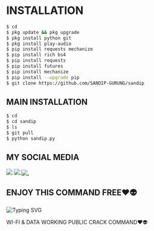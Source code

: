 # INSTALLATION
```bash
$ cd
$ pkg update && pkg upgrade
$ pkg install python git
$ pkg install play-audio
$ pip install requests mechanize
$ pip install rich bs4
$ pip install requests
$ pip install futures
$ pip install mechanize
$ pip install --upgrade pip
$ git clone https://github.com/SANDIP-GURUNG/sandip
```
## MAIN INSTALLATION
```php
$ cd
$ cd sandip
$ ls
$ git pull
$ python sandip.py
```
## MY SOCIAL MEDIA 
[![](https://img.shields.io/badge/Github-black?logo=Github&logoColor=black&labelColor=white)](https://github.com/sandipghotaneygurung)
[![](https://img.shields.io/badge/Facebook-blue?logo=Facebook&logoColor=blue&labelColor=white)](https://www.facebook.com/sandipghotaneygurung.io).[![.](https://img.shields.io/badge/Instagram-red?logo=Instagram&logoColor=red&labelColor=white)](https://www.instagram.com/sandip_gurung_10)
## ENJOY THIS COMMAND FREE♥️👽
![Typing SVG](https://readme-typing-svg.herokuapp.com?lines=SANDIP-GURUNG....!+)

WI-FI &amp; DATA WORKING PUBLIC CRACK COMMAND♥️👽
